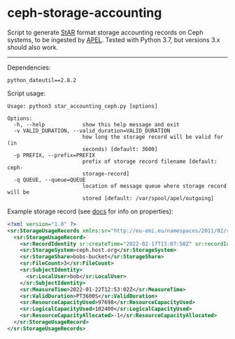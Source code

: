 # ceph-storage-accounting

Script to generate [StAR](https://www.ogf.org/Public_Comment_Docs/Documents/2012-02/EMI-StAR-OGF-info-doc-v2.pdf) format storage accounting records on Ceph systems, to be ingested by [APEL](https://github.com/apel/apel). Tested with Python 3.7, but versions 3.x should also work.

---

Dependencies:

`python_dateutil==2.8.2`

Script usage:
```
Usage: python3 star_accounting_ceph.py [options]

Options:
  -h, --help            show this help message and exit
  -v VALID_DURATION, --valid_duration=VALID_DURATION
                        how long the storage record will be valid for (in
                        seconds) [default: 3600]
  -p PREFIX, --prefix=PREFIX
                        prefix of storage record filename [default: ceph-
                        storage-record]
  -q QUEUE, --queue=QUEUE
                        location of message queue where storage record will be
                        stored [default: /var/spool/apel/outgoing]
```
Example storage record (see [docs](https://www.ogf.org/Public_Comment_Docs/Documents/2012-02/EMI-StAR-OGF-info-doc-v2.pdf) for info on properties):

```xml
<?xml version="1.0" ?>
<sr:StorageUsageRecords xmlns:sr="http://eu-emi.eu/namespaces/2011/02/storagerecord">
  <sr:StorageUsageRecord>
    <sr:RecordIdentity sr:createTime="2022-02-17T13:07:50Z" sr:recordId="ceph.host.org/sr/14423"/>
    <sr:StorageSystem>ceph.host.org</sr:StorageSystem>
    <sr:StorageShare>bobs-bucket</sr:StorageShare>
    <sr:FileCount>3</sr:FileCount>
    <sr:SubjectIdentity>
      <sr:LocalUser>bob</sr:LocalUser>
    </sr:SubjectIdentity>
    <sr:MeasureTime>2022-01-22T12:53:02Z</sr:MeasureTime>
    <sr:ValidDuration>PT3600S</sr:ValidDuration>
    <sr:ResourceCapacityUsed>97698</sr:ResourceCapacityUsed>
    <sr:LogicalCapacityUsed>102400</sr:LogicalCapacityUsed>
    <sr:ResourceCapacityAllocated>-1</sr:ResourceCapacityAllocated>
  </sr:StorageUsageRecord>
</sr:StorageUsageRecords>
```
